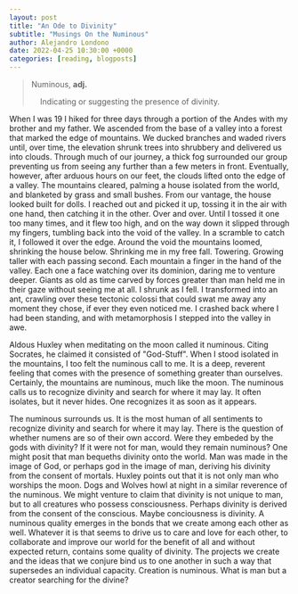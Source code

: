 ```yaml
---
layout: post
title: "An Ode to Divinity"
subtitle: "Musings On the Numinous"
author: Alejandro Londono
date: 2022-04-25 10:30:00 +0000
categories: [reading, blogposts]
---
```


> Numinous, __adj.__ 
>
> &nbsp;&nbsp;&nbsp;&nbsp;Indicating or suggesting the presence of divinity.

When I was 19 I hiked for three days through a portion of the Andes with my brother and my father. We ascended from the base of a valley into a forest that marked the edge of mountains. We ducked branches and waded rivers until, over time, the elevation shrunk trees into shrubbery and delivered us into clouds. Through much of our journey, a thick fog surrounded our group preventing us from seeing any further than a few meters in front. Eventually, however, after arduous hours on our feet, the clouds lifted onto the edge of a valley. The mountains cleared, palming a house isolated from the world, and blanketed by grass and small bushes. From our vantage, the house looked built for dolls. I reached out and picked it up, tossing it in the air with one hand, then catching it in the other. Over and over. Until I tossed it one too many times, and it flew too high, and on the way down it slipped through my fingers, tumbling back into the void of the valley. In a scramble to catch it, I followed it over the edge. Around the void the mountains loomed, shrinking the house below. Shrinking me in my free fall. Towering. Growing taller with each passing second. Each mountain a finger in the hand of the valley. Each one a face watching over its dominion, daring me to venture deeper. Giants as old as time carved by forces greater than man held me in their gaze without seeing me at all. I shrunk as I fell. I transformed into an ant, crawling over these tectonic colossi that could swat me away any moment they chose, if ever they even noticed me. I crashed back where I had been standing, and with metamorphosis I stepped into the valley in awe.

Aldous Huxley when meditating on the moon called it numinous. Citing Socrates, he claimed it consisted of "God-Stuff". When I stood isolated in the mountains, I too felt the numinous call to me.
It is a deep, reverent feeling that comes with the presence of something greater than ourselves. Certainly, the mountains are numinous, much like the moon. The numinous calls us to recognize divinity and search for where it may lay. It often isolates, but it never hides. One recognizes it as soon as it appears.

The numinous surrounds us. It is the most human of all sentiments to recognize divinity and search for where it may lay. There is the question of whether numens are so of their own accord. Were they embeded by the gods with divinity? If it were not for man, would they remain numinous? One might posit that man bequeths divinity onto the world. Man was made in the image of God, or perhaps god in the image of man, deriving his divinity from the consent of mortals. Huxley points out that it is not only man who worships the moon. Dogs and Wolves howl at night in a similar reverence of the numinous. We might venture to claim that divinity is not unique to man, but to all creatures who possess consciousness. Perhaps divinity is derived from the consent of the conscious. Maybe conciousness is divinity. A numinous quality emerges in the bonds that we create among each other as well. Whatever it is that seems to drive us to care and love for each other, to collaborate and improve our world for the benefit of all and without expected return, contains some quality of divinity. The projects we create and the ideas that we conjure bind us to one another in such a way that supersedes an individual capacity. Creation is numinous. What is man but a creator searching for the divine?

